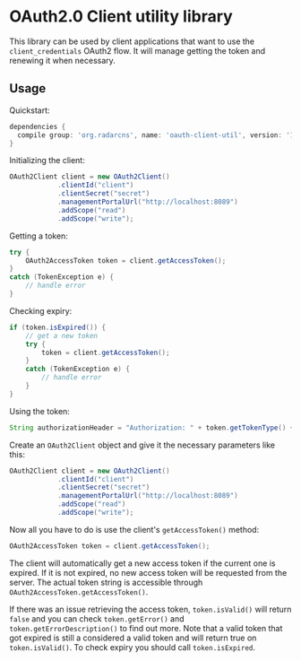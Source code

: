 OAuth2.0 Client utility library
===============================
This library can be used by client applications that want to use the `client_credentials` OAuth2 
flow. It will manage getting the token and renewing it when necessary.

Usage
-----

Quickstart:

```groovy
dependencies {
  compile group: 'org.radarcns', name: 'oauth-client-util', version: '1.0-SNAPSHOT'
}
```

Initializing the client:
```Java
OAuth2Client client = new OAuth2Client()
            .clientId("client")
            .clientSecret("secret")
            .managementPortalUrl("http://localhost:8089")
            .addScope("read")
            .addScope("write");
```
Getting a token:
```Java
try {
    OAuth2AccessToken token = client.getAccessToken();
}
catch (TokenException e) {
    // handle error
}
```
Checking expiry:
```Java
if (token.isExpired()) {
    // get a new token
    try {
        token = client.getAccessToken();
    }
    catch (TokenException e) {
        // handle error
    }
}
```
Using the token:
```Java
String authorizationHeader = "Authorization: " + token.getTokenType() + " " token.getAccessToken();
```


Create an `OAuth2Client` object and give it the necessary parameters like this:

```Java
OAuth2Client client = new OAuth2Client()
            .clientId("client")
            .clientSecret("secret")
            .managementPortalUrl("http://localhost:8089")
            .addScope("read")
            .addScope("write");
```

Now all you have to do is use the client's `getAccessToken()` method: 
```Java
OAuth2AccessToken token = client.getAccessToken();
```

The client will automatically get a new access token if the current one is expired. If it is not
expired, no new access token will be requested from the server. The actual token string is
accessible through `OAuth2AccessToken.getAccessToken()`.

If there was an issue retrieving the access token, `token.isValid()` will return `false` and you can
check `token.getError()` and `token.getErrorDescription()` to find out more. Note that a valid
token that got expired is still a considered a valid token and will return true on 
`token.isValid()`. To check expiry you should call `token.isExpired`.
